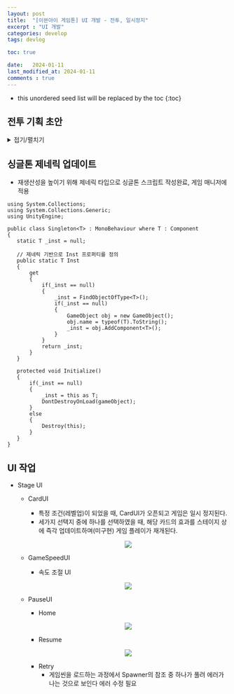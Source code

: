 ```yaml
---
layout: post
title:  "[이븐아이 게임톤] UI 개발 - 전투, 일시정지"
excerpt : "UI 개발"
categories: develop
tags: devlog

toc: true

date:   2024-01-11
last_modified_at: 2024-01-11
comments : true
---
```


* this unordered seed list will be replaced by the toc
{:toc}  

## 전투 기획 초안
  <details>
  <summary> 접기/펼치기 </summary>  
    
  <img src = "https://github.com/Jinlee0206/Jinlee0206.github.io/assets/105345909/ae6f4c1b-b2de-4e65-a4fb-89fe67223a1a" width = "420" height = "930">
 </details>

## 싱글톤 제네릭 업데이트
 - 재생산성을 높이기 위해 제네릭 타입으로 싱글톤 스크립트 작성완료, 게임 매니저에 적용

 ```CSharp
 using System.Collections;
using System.Collections.Generic;
using UnityEngine;

public class Singleton<T> : MonoBehaviour where T : Component
{
    static T _inst = null;

    // 제네릭 기반으로 Inst 프로퍼티를 정의
    public static T Inst
    {
        get
        {
            if(_inst == null)
            {
                _inst = FindObjectOfType<T>();
                if(_inst == null)
                {
                    GameObject obj = new GameObject();
                    obj.name = typeof(T).ToString();
                    _inst = obj.AddComponent<T>();
                }
            }
            return _inst;
        }
    }

    protected void Initialize()
    {
        if(_inst == null)
        {
            _inst = this as T;
            DontDestroyOnLoad(gameObject);
        }
        else
        {
            Destroy(this);
        }
    }
}

 ```

## UI 작업
 - Stage UI
   - CardUI
     - 특정 조건(레벨업)이 되었을 때, CardUI가 오픈되고 게임은 일시 정지된다.
     - 세가지 선택지 중에 하나를 선택하였을 때, 해당 카드의 효과를 스테이지 상에 즉각 업데이트하며(미구현) 게임 플레이가 재개된다.  
     <p align="center"> <img src = "https://github.com/Jinlee0206/EvenIGamethon/assets/105345909/e275ccf9-b6df-40de-bd7a-17619c7fda21">  
   - GameSpeedUI
     - 속도 조절 UI
     <p align="center"> <img src = "https://github.com/Jinlee0206/EvenIGamethon/assets/105345909/dae52a1c-2b97-4edb-b00b-900cbd48559a">  
   - PauseUI  
     - Home  
     <p align="center"> <img src = "https://github.com/Jinlee0206/EvenIGamethon/assets/105345909/5932d5ed-2ba6-4a67-bef5-3ee50ce4816b">  

     - Resume  
     <p align="center"> <img src = "https://github.com/Jinlee0206/EvenIGamethon/assets/105345909/4cbe18b7-650c-47f2-814a-dcb03694f070">  

     - Retry  
       - 게임씬을 로드하는 과정에서 Spawner의 참조 중 하나가 풀려 에러가 나는 것으로 보인다 에러 수정 필요



